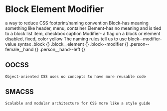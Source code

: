 # Block Element Modifier

a way to reduce CSS footprint/naming convention
Block-has meaning something like header, menu, container
Element-has no meaning and is tied to a block list item, checkbox caption
Modifier- a flag on a block or element disabled, fixed, color yellow
 The naming rules tell us to use block--modifier-value syntax
.block {}
.block__element {}
.block--modifier {}
.person--female__hand {}
.person__hand--left {}

## OOCSS

    Object-oriented CSS uses oo concepts to have more reusable code

## SMACSS

    Scalable and modular architecture for CSS more like a style guide  
